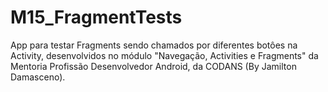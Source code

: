 # M15_FragmentTests
App para testar Fragments sendo chamados por diferentes botôes na Activity, desenvolvidos no módulo "Navegação, Activities e Fragments" da Mentoria Profissão Desenvolvedor Android, da CODANS (By Jamilton Damasceno).
